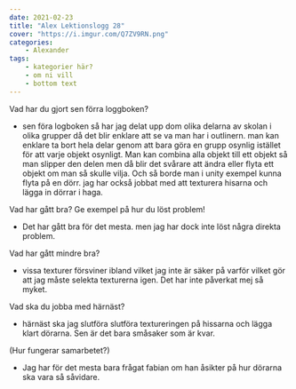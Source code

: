 ```yaml
---
date: 2021-02-23
title: "Alex Lektionslogg 28"
cover: "https://i.imgur.com/Q7ZV9RN.png"
categories: 
    - Alexander
tags:
    - kategorier här?
    - om ni vill
    - bottom text
---
```



Vad har du gjort sen förra loggboken?
- sen föra logboken så har jag delat upp dom olika delarna av skolan i olika grupper då det blir enklare att se va man har i outlinern. man kan enklare ta bort hela delar genom att bara 
göra en grupp osynlig istället för att varje objekt osynligt. Man kan combina alla objekt till ett objekt så man slipper den delen men då blir det svårare att ändra eller flyta ett objekt 
om man så skulle vilja. Och så borde man i unity exempel kunna flyta på en dörr.
jag har också jobbat med att texturera hisarna och lägga in dörrar i haga.

Vad har gått bra? Ge exempel på hur du löst problem!
- Det har gått bra för det mesta. men jag har dock inte löst några direkta problem.

Vad har gått mindre bra? 
- vissa texturer försviner ibland vilket jag inte är säker på varför vilket gör att jag måste selekta texturerna igen. Det har inte påverkat mej så myket.

Vad ska du jobba med härnäst?
- härnäst ska jag slutföra slutföra textureringen på hissarna och lägga klart dörarna. Sen är det bara småsaker som är kvar.

(Hur fungerar samarbetet?)
- Jag har för det mesta bara frågat fabian om han åsikter på hur dörarna ska vara så såvidare.

